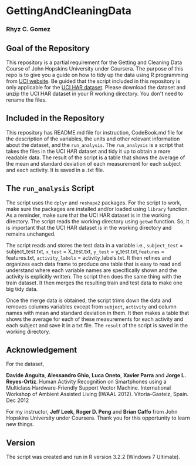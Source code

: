 # GettingAndCleaningData
### Rhyz C. Gomez


## Goal of the Repository
This repository is a partial requirement for the Getting and Cleaning Data 
Course of John Hopskins University under Coursera.  The purpose of this repo
is to give you a guide on how to tidy up the data using R programming from [UCI website](http://archive.ics.uci.edu/ml/datasets/Human+Activity+Recognition+Using+Smartphones). Be guided that the script included in this repository is only applicable for the [UCI HAR dataset](https://d396qusza40orc.cloudfront.net/getdata%2Fprojectfiles%2FUCI%20HAR%20Dataset.zip). Please download the dataset and unzip the UCI HAR dataset in your R working directory. You don't need to rename the files.  

## Included in the Repository
This repository has README.md file for instruction, CodeBook.md file for the description of the variables, the units and other relevant information about the dataset, and the `run_analysis`. The `run_analysis` is a script that takes the files in the UCI HAR dataset and tidy it up to obtain a more readable data. The result of the script is a table that shows the average of the mean and standard deviation of each measurement for each subject and each activity. It is saved in a .txt file. 

## The `run_analysis` Script
The script uses the `dplyr` and `reshape2` packages. For the script to work, make sure the packages are installed and/or loaded using `library` function.  As a reminder, make sure that the UCI HAR dataset is in the working directory. The script reads the working directory using `getwd` function. So, it is important that the UCI HAR dataset is in the working directory and remains unchanged.

The script reads and stores the test data in a variable i.e., `subject_test` = subject_test.txt, `x_test` = X_test.txt, `y_test` = y_test.txt,`features` = features.txt, `activity_labels` = activity_labels.txt.  It then refines and organizes each data frame to produce one table that is easy to read and understand where each variable names are specifically shown and the activity is explicitly written. The script then does the same thing with the train dataset. It then merges the resulting train and test data to make one big tidy data. 

Once the merge data is obtained, the script trims down the data and removes columns variables except from `subject`, `activity` and column names with mean and standard deviation in them.  It then makes a table that shows the average for each of these measurements for each activity and each subject and save it in a txt file.  The `result` of the script is saved in the working directory. 


## Acknowledgement
For the dataset, 

**Davide Anguita**, **Alessandro Ghio**, **Luca Oneto**, **Xavier Parra** and **Jorge L. Reyes-Ortiz**. Human Activity Recognition on Smartphones using a Multiclass Hardware-Friendly Support Vector Machine. International Workshop of Ambient Assisted Living (IWAAL 2012). Vitoria-Gasteiz, Spain. Dec 2012

For my instructor, **Jeff Leek**, **Roger D. Peng** and **Brian Caffo** from John Hopskins University under Coursera.  Thank you for this opportunity to learn new things. 


## Version
The script was created and run in R version 3.2.2 (Windows 7 Ultimate).